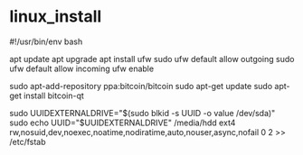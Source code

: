 # linux_install

#!/usr/bin/env bash

apt update
apt upgrade
apt install ufw
sudo ufw default allow outgoing
sudo ufw default allow incoming
ufw enable


sudo apt-add-repository ppa:bitcoin/bitcoin
sudo apt-get update
sudo apt-get install bitcoin-qt

sudo UUIDEXTERNALDRIVE="$(sudo blkid -s UUID -o value /dev/sda)"
sudo echo UUID="$UUIDEXTERNALDRIVE" /media/hdd ext4 rw,nosuid,dev,noexec,noatime,nodiratime,auto,nouser,async,nofail 0 2 >> /etc/fstab

